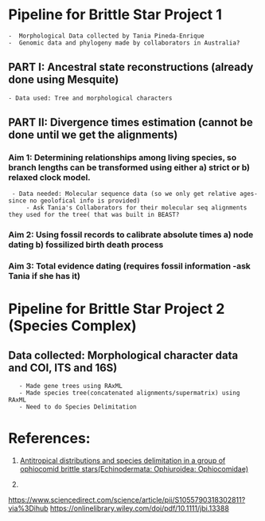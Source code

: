# Pipeline for Brittle Star Project 1
	-  Morphological Data collected by Tania Pineda-Enrique
	-  Genomic data and phylogeny made by collaborators in Australia?
	
## PART I: Ancestral state reconstructions (already done using Mesquite)
	- Data used: Tree and morphological characters
	
## PART II:  Divergence times estimation (cannot be done until we get the alignments)
### Aim 1: Determining relationships among living species, so branch lengths can be transformed using either a) strict or b) relaxed clock model.
	 
	 - Data needed: Molecular sequence data (so we only get relative ages-since no geolofical info is provided)
         - Ask Tania's Collaborators for their molecular seq alignments they used for the tree( that was built in BEAST?
### Aim 2: Using fossil records to calibrate absolute times a) node dating b) fossilized birth death process
### Aim 3: Total evidence dating (requires fossil information -ask Tania if she has it)


# Pipeline for Brittle Star Project 2 (Species Complex)
## Data collected: Morphological character data and COI, ITS and 16S)
       - Made gene trees using RAxML
       - Made species tree(concatenated alignments/supermatrix) using RAxML
       - Need to do Species Delimitation
       
       

# References:
1. [Antitropical distributions and species delimitation in a group of ophiocomid brittle stars(Echinodermata: Ophiuroidea: Ophiocomidae)](https://www.sciencedirect.com/science/article/pii/S1055790314001857)

2. 

https://www.sciencedirect.com/science/article/pii/S1055790318302811?via%3Dihub
 https://onlinelibrary.wiley.com/doi/pdf/10.1111/jbi.13388

